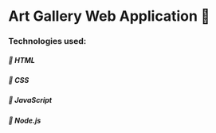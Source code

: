 # Art Gallery Web Application 🎨
### Technologies used:
##### 🔨 HTML
##### 🔨 CSS
##### 🔨 JavaScript
##### 🔨 Node.js
 
